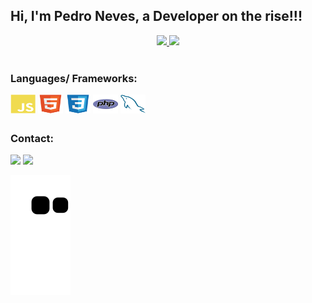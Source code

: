 ## Hi, I'm Pedro Neves, a Developer on the rise!!!
 
 <div align="center">
  <a href="https://github.com/PedroNevesHespanhol">
    <img height="180em" src="https://github-readme-stats.vercel.app/api?username=PedroNevesHespanhol&theme=dracula&show_icons=true" />
  </a>
  <img height="180em" src="https://github-readme-stats.vercel.app/api/top-langs/?username=PedroNevesHespanhol&layout=compact&theme=dracula"/>
</div>
<div style="display: inline_block"><br>
  <h3 style='left'>Languages/ Frameworks:</h3>
  <img align="center" alt="Pedro-Js" height="30" width="40" src="https://raw.githubusercontent.com/devicons/devicon/master/icons/javascript/javascript-plain.svg">
  <img align="center" alt="Pedro-HTML" height="30" width="40" src="https://raw.githubusercontent.com/devicons/devicon/master/icons/html5/html5-original.svg">
  <img align="center" alt="Pedro-CSS" height="30" width="40" src="https://raw.githubusercontent.com/devicons/devicon/master/icons/css3/css3-original.svg">
  <img align="center" alt="Pedro-PHP" height="30" width="40" src="https://raw.githubusercontent.com/devicons/devicon/master/icons/php/php-original.svg">
  <img align="center" alt="Pedro-MySQL" height="30" width="40" src="https://raw.githubusercontent.com/devicons/devicon/master/icons/mysql/mysql-original.svg">
</div>
  
   ##

<div> 
  <h3 style='left'>Contact:</h3>
  <a href = "mailto:pedroneveshespanhol@gmail.com"><img src="https://img.shields.io/badge/-Gmail-%23333?style=for-the-badge&logo=gmail&logoColor=white" target="_blank"></a>
  <a href="https://www.linkedin.com/in/pedro-neves-hespanhol-a00a44185" target="_blank"><img src="https://img.shields.io/badge/-LinkedIn-%230077B5?style=for-the-badge&logo=linkedin&logoColor=white" target="_blank"></a>
  
  
   ![Snake animation](https://github.com/PedroNevesHespanhol/PedroNevesHespanhol/blob/output/github-contribution-grid-snake.svg)
</div>



